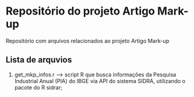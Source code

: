 # Repositório do projeto Artigo Mark-up

Repositório com arquivos relacionados ao projeto Artigo Mark-up

## Lista de arquvios

  1. get_mkp_infos.r --> script R que busca informações da Pesquisa Industrial Anual (PIA) do IBGE via API do sistema SIDRA, utilizando o pacote do R sidrar;
